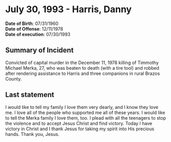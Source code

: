# July 30, 1993 - Harris, Danny

**Date of Birth**: 07/31/1960<br/>
**Date of Offense**: 12/11/1978<br/>
**Date of execution**: 07/30/1993<br/>

## Summary of Incident
Convicted of capital murder in the December 11, 1978 killing of Timmothy Michael Merka, 27, who was beaten to death (with a tire tool) and robbed after rendering assistance to Harris and three companions in rural Brazos County.

## Last statement
I would like to tell my family I love them very dearly, and I know they love me. I love all of the people who supported me all of these years. I would like to tell the Merka family I love them, too. I plead with all the teenagers to stop the violence and to accept Jesus Christ and find victory. Today I have victory in Christ and I thank Jesus for taking my spirit into His precious hands. Thank you, Jesus.